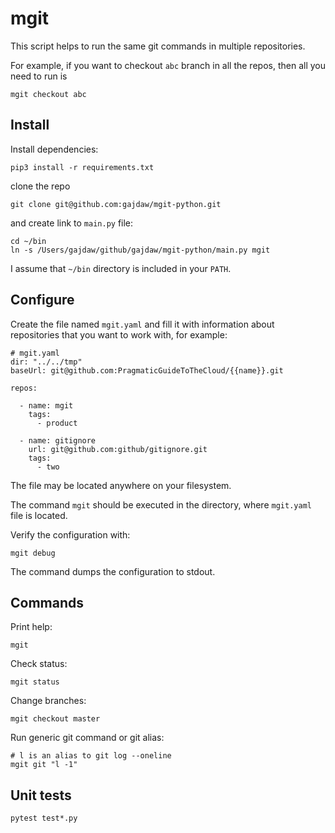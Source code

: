 # mgit

This script helps to run the same git commands
in multiple repositories.

For example, if you want to checkout `abc` branch in all the repos,
then all you need to run is

    mgit checkout abc

## Install

Install dependencies:

    pip3 install -r requirements.txt

clone the repo

    git clone git@github.com:gajdaw/mgit-python.git

and create link to `main.py` file:

    cd ~/bin
    ln -s /Users/gajdaw/github/gajdaw/mgit-python/main.py mgit

I assume that `~/bin` directory is included in your `PATH`.

## Configure

Create the file named `mgit.yaml` and fill it with information about
repositories that you want to work with, for example:

    # mgit.yaml
    dir: "../../tmp"
    baseUrl: git@github.com:PragmaticGuideToTheCloud/{{name}}.git

    repos:

      - name: mgit
        tags:
          - product

      - name: gitignore
        url: git@github.com:github/gitignore.git
        tags:
          - two

The file may be located anywhere on your filesystem.

The command `mgit` should be executed in the directory, where `mgit.yaml` file is located.

Verify the configuration with:

    mgit debug

The command dumps the configuration to stdout.

## Commands

Print help:

    mgit

Check status:

    mgit status

Change branches:

    mgit checkout master

Run generic git command or git alias:

    # l is an alias to git log --oneline
    mgit git "l -1"

## Unit tests

    pytest test*.py
